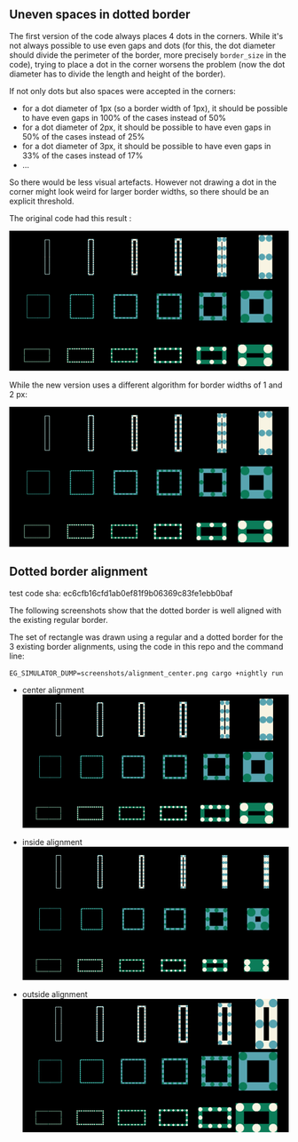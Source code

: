 ## Uneven spaces in dotted border

The first version of the code always places 4 dots in the corners.
While it's not always possible to use even gaps and dots (for this,
the dot diameter should divide the perimeter of the border, more
precisely `border_size` in the code), trying to place a dot in the
corner worsens the problem (now the dot diameter has to divide the
length and height of the border).

If not only dots but also spaces were accepted in the corners:

- for a dot diameter of 1px (so a border width of 1px), it should be
possible to have even gaps in 100% of the cases instead of 50%
- for a dot diameter of 2px, it should be possible to have even gaps
in 50% of the cases instead of 25%
- for a dot diameter of 3px, it should be possible to have even gaps
in 33% of the cases instead of 17%
- ...

So there would be less visual artefacts. However not drawing a dot in
the corner might look weird for larger border widths, so there should
be an explicit threshold.

The original code had this result :

![](./screenshots/various_rectangles_v1.png)

While the new version uses a different algorithm for border widths of 1 and 2 px:

![](./screenshots/various_rectangles_v2.png)

## Dotted border alignment

test code sha: ec6cfb16cfd1ab0ef81f9b06369c83fe1ebb0baf

The following screenshots show that the dotted border is well aligned
with the existing regular border.

The set of rectangle was drawn using a regular and a dotted border
for the 3 existing border alignments, using the code in this repo and
the command line:
```
EG_SIMULATOR_DUMP=screenshots/alignment_center.png cargo +nightly run
```

- center alignment
![](./screenshots/alignment_center.png)

- inside alignment
![](./screenshots/alignment_inside.png)

- outside alignment
![](./screenshots/alignment_outside.png)